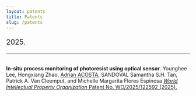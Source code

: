 ```yaml
---
layout: patents
title: Patents
slug: /patents
---
```


<p style="font-size: 1.4em;">2025.</p><hr style="margin-bottom: 5 px;">
<br/><span style="font-weight: bold">In-situ process monitoring of photoresist using optical sensor</span>.
Younghee Lee, Hongxiang Zhao, <u>Adrian ACOSTA</u>, SANDOVAL Samantha S.H. Tan, Patrick A. Van Cleemput, and Michelle Margarita Flores Espinosa <a href="https://patentscope.wipo.int/search/en/detail.jsf?docId=WO2025122592"><i>World Intellectual Property Organization</i> Patent No. WO/2025/122592 (2025).</a>
